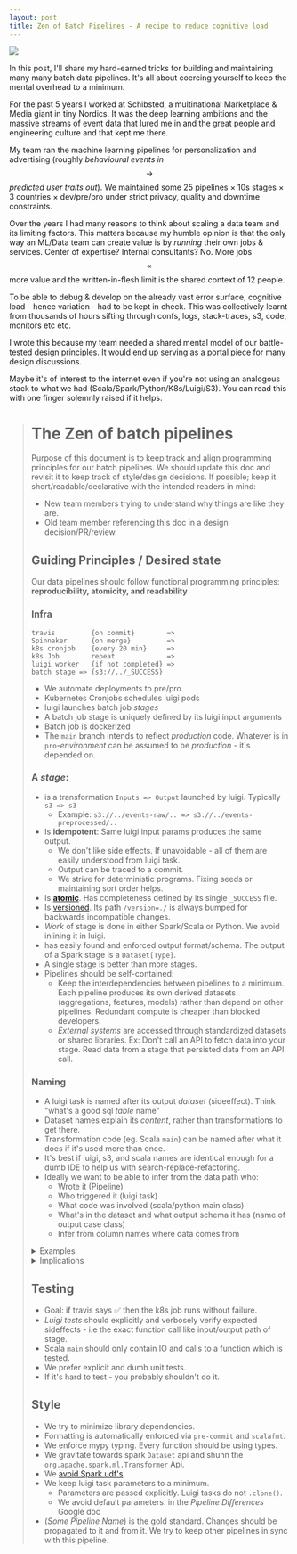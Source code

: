 ```yaml
---
layout: post
title: Zen of Batch Pipelines - A recipe to reduce cognitive load
---
```

[![](https://victorianweb.org/art/illustration/dore/bible/8.jpg)](https://victorianweb.org/art/illustration/dore/bible/8.html)

In this post, I'll share my hard-earned tricks for building and maintaining many many batch data pipelines. It's all about coercing yourself to keep the mental overhead to a minimum.

For the past 5 years I worked at Schibsted, a multinational Marketplace & Media giant in tiny Nordics. It was the deep learning ambitions and the massive streams of event data that lured me in and the great people and engineering culture and that kept me there.

My team ran the machine learning pipelines for personalization and advertising (roughly _behavioural events  in $$\rightarrow$$ predicted user traits out_). We maintained some 25 pipelines × 10s stages × 3 countries × dev/pre/pro under strict privacy, quality and downtime constraints.


Over the years I had many reasons to think about scaling a data team and its limiting factors. This matters because my humble opinion is that the only way an ML/Data team can create value is by _running_ their own jobs & services. Center of expertise? Internal consultants? No. More jobs $$\propto$$ more value and the written-in-flesh limit is the shared context of 12 people.

To be able to debug & develop on the already vast error surface, cognitive load - hence variation - had to be kept in check. This was collectively learnt from thousands of hours sifting through confs, logs, stack-traces, s3, code, monitors etc etc.

I wrote this because my team needed a shared mental model of our battle-tested design principles. It would end up serving as a portal piece for many design discussions.

Maybe it's of interest to the internet even if you're not using an analogous stack to what we had (Scala/Spark/Python/K8s/Luigi/S3). You can read this with one finger solemnly raised if it helps.

> # The Zen of batch pipelines
> 
> Purpose of this document is to keep track and align programming principles for our batch pipelines.
> We should update this doc and revisit it to keep track of style/design decisions. If possible; keep it short/readable/declarative with the intended readers in mind:
> 
> * New team members trying to understand why things are like they are.
> * Old team member referencing this doc in a design decision/PR/review.
> 
> ## Guiding Principles / Desired state
> Our data pipelines should follow functional programming principles:
> **reproducibility, atomicity, and readability**
> 
> ### Infra
> ```
> travis         {on commit}        =>
> Spinnaker      {on merge}         =>
> k8s cronjob    {every 20 min}     =>
> k8s Job        repeat             =>
> luigi worker   {if not completed} =>
> batch stage => {s3://../_SUCCESS}
> ```
> 
> * We automate deployments to pre/pro.
> * Kubernetes Cronjobs schedules luigi pods
> * luigi launches batch job _stages_
> * A batch job stage is uniquely defined by its luigi input arguments
> * Batch job is dockerized
> * The `main` branch intends to reflect _production_ code. Whatever is in `pro`-_environment_ can be assumed to be _production_ - it's depended on.
> 
> ### A _stage_:
> 
> * is a transformation `Inputs => Output` launched by luigi. Typically `s3 => s3`
>   * Example: `s3://../events-raw/.. => s3://../events-preprocessed/..`
> * Is **idempotent**: Same luigi input params produces the same output.
>     * We don't like side effects. If unavoidable - all of them are easily understood from luigi task.
>     * Output can be traced to a commit.
>     * We strive for deterministic programs. Fixing seeds or maintaining sort order helps.
> * Is [**atomic**](https://luigi.readthedocs.io/en/stable/tasks.html#task-output). Has completeness defined by its single `_SUCCESS` file.
> * Is [versioned](https://www.researchgate.net/publication/316651123_Versioning_for_End-to-End_Machine_Learning_Pipelines). Its path `/version=./` is always bumped for backwards incompatible changes.
> * _Work_ of stage is done in either Spark/Scala or Python. We avoid inlining it in luigi.
> * has easily found and enforced output format/schema. The output of a Spark stage is a `Dataset[Type]`.
> * A single stage is better than more stages.
> * Pipelines should be self-contained:
>     * Keep the interdependencies between pipelines to a minimum. Each pipeline produces its own derived datasets (aggregations, features, models) rather than depend on other pipelines. Redundant compute is cheaper than blocked developers.
>     * _External systems_ are accessed through standardized datasets or shared libraries. Ex: Don't call an API to fetch data into your stage. Read data from a stage that persisted data from an API call.
> 
> ### Naming
> 
> * A luigi task is named after its output _dataset_ (sideeffect). Think "what's a good sql _table_ name"
> * Dataset names explain its _content_, rather  than transformations to get there.
> * Transformation code (eg. Scala `main`) can be named after what it does if it's used more than once.
> * It's best if luigi, s3, and scala names are identical enough for a dumb IDE to help us with search-replace-refactoring.
> * Ideally we want to be able to infer from the data path who:
>   * Wrote it (Pipeline)
>   * Who triggered it (luigi task)
>   * What code was involved (scala/python main class)
>   * What's in the dataset and what output schema it has (name of output case class)
>   * Infer from column names where data comes from
> 
> <details>
>   <summary>Examples</summary>
> 
> Good:
> 
> * `EventsWithLocations` luigi task
> * `s3://.../events-with-locations/../`
> * Scala main class under `com.schibsted.ate.pipelinename.jobs`:
>   * `EventsWithLocationsJob.scala`
> * Output type is `Dataset[EventWithLocation]`
> 
> A full path could look like
> ```
> s3://bucket-name/retention=5/pipeline-name/events-with-locations/version=1/lookback=25/year=2024/month=1/day=1/hour=1/_SUCCESS
> ```
> This is long indeed but everything serves its purpose.
> 
> Bad:
> 
> * `InterestAttributeFilterPredictor` luigi task
> * `s3://bucket-name/pipeline-name/ecosystem/attribute-filter-predictions/version=0.0.3/..`
> * `FilterPredictor.scala`
> * Output type is an untyped `DataFrame`
> 
> </details>
> 
> 
> <details>
>   <summary> Implications</summary>
> 
> * Luigi does all the path checking/manipulations.
> * If your stage is not easily named such that its luigi task explains its sideffect - you're likely trying to do something we shouldn't do.
> * If you don't know exactly what the output format of a stage is - a consumer won't either.
> * The mental model described here may not always fit to how we want to _write_ code, but if we try to conform to any kind consistent mental model it will help _reading_ and reasoning about the system (and mainly) the data afterwards.
> 
> </details>
> 
> ## Testing
> 
> * Goal: if travis says ✅ then the k8s job runs without failure.
> * _Luigi tests_ should explicitly and verbosely verify expected sideffects - i.e the exact function call like input/output path of stage.
> * Scala `main` should only contain IO and calls to a function which is tested.
> * We prefer explicit and dumb unit tests.
> * If it's hard to test - you probably shouldn't do it.
> 
> ## Style
> 
> * We try to minimize library dependencies.
> * Formatting is automatically enforced via `pre-commit` and `scalafmt`.
> * We enforce mypy typing. Every function should be using types.
> * We gravitate towards spark `Dataset` api and shunn the `org.apache.spark.ml.Transformer` Api.
> * We [avoid Spark udf's](https://www.google.com/search?q=avoid+udf+spark)
> * We keep luigi task parameters  to  a minimum.
>     * Parameters are passed explicitly. Luigi tasks do not `.clone()`.
>     * We avoid default parameters.
> in the _Pipeline Differences_ Google doc
> * (_Some Pipeline Name_) is the gold standard. Changes should be propagated to it and from it. We try to keep other pipelines in sync with this pipeline.